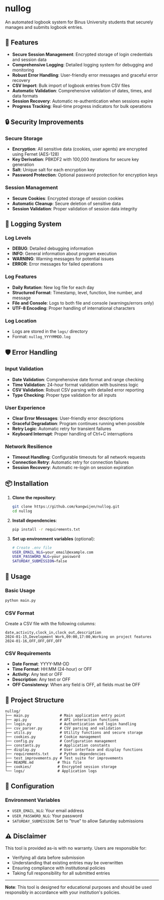 # nullog

An automated logbook system for Binus University students that securely manages and submits logbook entries.

## 🚀 Features

- **Secure Session Management**: Encrypted storage of login credentials and session data
- **Comprehensive Logging**: Detailed logging system for debugging and monitoring
- **Robust Error Handling**: User-friendly error messages and graceful error recovery
- **CSV Import**: Bulk import of logbook entries from CSV files
- **Automatic Validation**: Comprehensive validation of dates, times, and data formats
- **Session Recovery**: Automatic re-authentication when sessions expire
- **Progress Tracking**: Real-time progress indicators for bulk operations

## 🔒 Security Improvements

### Secure Storage
- **Encryption**: All sensitive data (cookies, user agents) are encrypted using Fernet (AES-128)
- **Key Derivation**: PBKDF2 with 100,000 iterations for secure key generation
- **Salt**: Unique salt for each encryption key
- **Password Protection**: Optional password protection for encryption keys

### Session Management
- **Secure Cookies**: Encrypted storage of session cookies
- **Automatic Cleanup**: Secure deletion of sensitive data
- **Session Validation**: Proper validation of session data integrity

## 📝 Logging System

### Log Levels
- **DEBUG**: Detailed debugging information
- **INFO**: General information about program execution
- **WARNING**: Warning messages for potential issues
- **ERROR**: Error messages for failed operations

### Log Features
- **Daily Rotation**: New log file for each day
- **Structured Format**: Timestamp, level, function, line number, and message
- **File and Console**: Logs to both file and console (warnings/errors only)
- **UTF-8 Encoding**: Proper handling of international characters

### Log Location
- Logs are stored in the `logs/` directory
- Format: `nullog_YYYYMMDD.log`

## 🛡️ Error Handling

### Input Validation
- **Date Validation**: Comprehensive date format and range checking
- **Time Validation**: 24-hour format validation with business logic
- **CSV Validation**: Robust CSV parsing with detailed error reporting
- **Type Checking**: Proper type validation for all inputs

### User Experience
- **Clear Error Messages**: User-friendly error descriptions
- **Graceful Degradation**: Program continues running when possible
- **Retry Logic**: Automatic retry for transient failures
- **Keyboard Interrupt**: Proper handling of Ctrl+C interruptions

### Network Resilience
- **Timeout Handling**: Configurable timeouts for all network requests
- **Connection Retry**: Automatic retry for connection failures
- **Session Recovery**: Automatic re-login on session expiration

## 📦 Installation

1. **Clone the repository**:
   ```bash
   git clone https://github.com/kangwijen/nullog.git
   cd nullog
   ```

2. **Install dependencies**:
   ```bash
   pip install -r requirements.txt
   ```

3. **Set up environment variables** (optional):
   ```bash
   # Create .env file
   USER_EMAIL_NLG=your_email@example.com
   USER_PASSWORD_NLG=your_password
   SATURDAY_SUBMISSION=false
   ```

## 🚀 Usage

### Basic Usage
```bash
python main.py
```

### CSV Format
Create a CSV file with the following columns:
```csv
date,activity,clock_in,clock_out,description
2024-01-15,Development Work,09:00,17:00,Working on project features
2024-01-16,OFF,OFF,OFF,OFF
```

### CSV Requirements
- **Date Format**: YYYY-MM-DD
- **Time Format**: HH:MM (24-hour) or OFF
- **Activity**: Any text or OFF
- **Description**: Any text or OFF
- **OFF Consistency**: When any field is OFF, all fields must be OFF

## 📁 Project Structure

```
nullog/
├── main.py              # Main application entry point
├── api.py               # API interaction functions
├── login.py             # Authentication and login handling
├── csv_parser.py        # CSV parsing and validation
├── utils.py             # Utility functions and secure storage
├── cookies.py           # Cookie management
├── config.py            # Configuration management
├── constants.py         # Application constants
├── display.py           # User interface and display functions
├── requirements.txt     # Python dependencies
├── test_improvements.py # Test suite for improvements
├── README.md           # This file
├── cookies/            # Encrypted session storage
└── logs/               # Application logs
```

## 🔧 Configuration

### Environment Variables
- `USER_EMAIL_NLG`: Your email address
- `USER_PASSWORD_NLG`: Your password
- `SATURDAY_SUBMISSION`: Set to "true" to allow Saturday submissions

## ⚠️ Disclaimer

This tool is provided as-is with no warranty. Users are responsible for:
- Verifying all data before submission
- Understanding that existing entries may be overwritten
- Ensuring compliance with institutional policies
- Taking full responsibility for all submitted entries
---

**Note**: This tool is designed for educational purposes and should be used responsibly in accordance with your institution's policies.